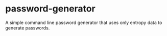 password-generator
==================

A simple command line password generator that uses only entropy data to generate passwords.
